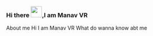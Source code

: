 ### Hi there <img src="https://raw.githubusercontent.com/MartinHeinz/MartinHeinz/master/wave.gif" width="30px">,I am Manav VR 
About me
Hi I am Manav VR
What do wanna know abt me 
